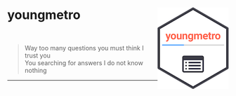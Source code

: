 # youngmetro <img src="inst/rmarkdown/templates/metro_beamer/skeleton/figs/youngmetro_logo.png" align="right" />

<br>

> Way too many questions you must think I trust you  
> You searching for answers I do not know nothing

***

